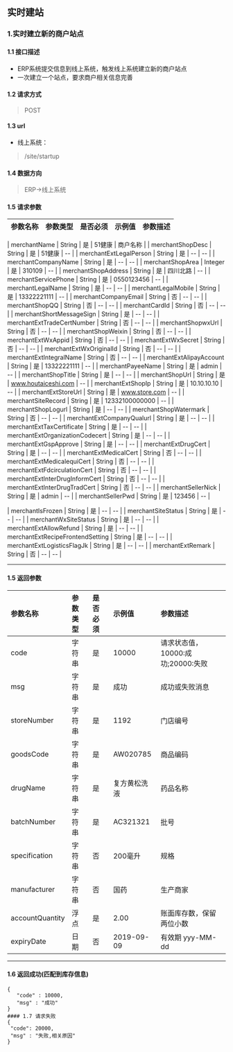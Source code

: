 ## 实时建站
### 1.实时建立新的商户站点
#### 1.1 接口描述
* ERP系统提交信息到线上系统，触发线上系统建立新的商户站点
* 一次建立一个站点，要求商户相关信息完善
#### 1.2 请求方式
> POST
#### 1.3 url
* 线上系统：
> /site/startup
#### 1.4 数据方向
> ERP->线上系统
#### 1.5 请求参数
| 参数名称 | 参数类型 | 是否必须 | 示例值 | 参数描述  |
| :---         |     :---      |     :--- | :--- | :--- |

| merchantName | String | 是 | 51健康 | 商户名称 |
| merchantShopDesc | String | 是 | 51健康 | -- |
| merchantExtLegalPerson | String | 是 | -- | -- |
| merchantCompanyName | String | 是 | -- | -- |
| merchantShopArea | Integer | 是 | 310109 | -- |
| merchantShopAddress | String | 是 | 四川北路 | -- |
| merchantServicePhone | String | 是 | 0550123456 | -- |
| merchantLegalName | String | 是 | -- | -- |
| merchantLegalMobile | String | 是 | 13322221111 | -- |
| merchantCompanyEmail | String | 否 | -- | -- |
| merchantShopQQ | String | 否 | -- | -- |
| merchantCardId | String | 否 | -- | -- |
| merchantShortMessageSign | String | 是 | -- | -- |
| merchantExtTradeCertNumber | String | 否 | -- | -- |
| merchantShopwxUrl | String | 否 | -- | -- |
| merchantShopWeixin | String | 否 | -- | -- |
| merchantExtWxAppid | String | 否 | -- | -- |
| merchantExtWxSecret | String | 否 | -- | -- |
| merchantExtWxOriginalId | String | 否 | -- | -- |
| merchantExtIntegralName | String | 否 | -- | -- |
| merchantExtAlipayAccount | String | 是 | 13322221111 | -- |
| merchantPayeeName | String | 是 | admin | -- |
| merchantShopTitle | String | 是 | -- | -- |
| merchantShopUrl | String | 是 | www.houtaiceshi.com | -- |
| merchantExtShopIp | String | 是 | 10.10.10.10 | -- |
| merchantExtStoreUrl | String | 是 | www.store.com | -- |
| merchantSiteRecord | String | 是 | 12332100000000 | -- |
| merchantShopLogurl | String | 是 | -- | -- |
| merchantShopWatermark | String | 否 | -- | -- |
| merchantExtCompanyQualurl | String | 是 | -- | -- |
| merchantExtTaxCertificate | String | 是 | -- | -- |
| merchantExtOrganizationCodecert | String | 是 | -- | -- |
| merchantExtGspApprove | String | 是 | -- | -- |
| merchantExtDrugCert | String | 是 | -- | -- |
| merchantExtMedicalCert | String | 否 | -- | -- |
| merchantExtMedicalequiCert | String | 否 | -- | -- |
| merchantExtFdcirculationCert | String | 否 | -- | -- |
| merchantExtInterDrugInformCert | String | 否 | -- | -- |
| merchantExtInterDrugTradCert | String | 否 | -- | -- |
| merchantSellerNick | String | 是 | admin | -- |
| merchantSellerPwd | String | 是 | 123456 | -- |

| merchantIsFrozen | String | 是 | -- | -- |
| merchantSiteStatus | String | 是 | -- | -- |
| merchantWxSiteStatus | String | 是 | -- | -- |
| merchantExtAllowRefund | String | 是 | -- | -- |
| merchantExtRecipeFrontendSetting | String | 是 | -- | -- |
| merchantExtLogisticsFlagJk | String | 是 | -- | -- |
| merchantExtRemark | String | 否 | -- | -- |

--------------------- 
#### 1.5 返回参数
| 参数名称 | 参数类型 | 是否必须 | 示例值 | 参数描述  |
| :---         |     :---      |     :--- | :--- | :--- |
| code   | 字符串     | 是    | 10000    | 请求状态值，10000:成功;20000:失败 |
| msg   | 字符串    | 是    | 成功    | 成功或失败消息 |
| storeNumber   | 字符串    | 是    | 1192    | 门店编号 |
| goodsCode   | 字符串    | 是    | AW020785    | 商品编码 |
| drugName   | 字符串    | 是    | 复方黄松洗液    | 药品名称 |
| batchNumber   | 字符串    | 是    | AC321321    | 批号 |
| specification   | 字符串    | 否    | 200毫升    | 规格 |
| manufacturer   | 字符串    | 否    | 国药    | 生产商家 |
| accountQuantity   | 浮点    | 是    | 2.00   | 账面库存数，保留两位小数 |
| expiryDate   | 日期    | 否    | 2019-09-09   | 有效期 yyy-MM-dd |
--------------------- 
#### 1.6 返回成功(匹配到库存信息)
 ``` 
{
    "code" : 10000,
    "msg" : "成功"
}
#### 1.7 请求失败
{
  "code": 20000,
  "msg" : "失败,相关原因"
}
```

